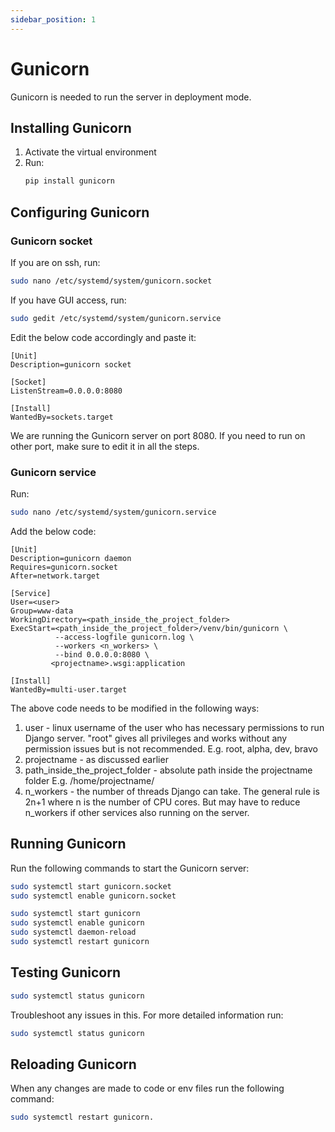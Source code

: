```yaml
---
sidebar_position: 1
---
```


# Gunicorn

Gunicorn is needed to run the server in deployment mode.

## Installing Gunicorn

1. Activate the virtual environment
2. Run:
    ```bash
    pip install gunicorn
    ```

## Configuring Gunicorn

### Gunicorn socket

If you are on ssh, run:
```bash
sudo nano /etc/systemd/system/gunicorn.socket
```

If you have GUI access, run:
```bash
sudo gedit /etc/systemd/system/gunicorn.service
```

Edit the below code accordingly and paste it:
```unit title="/etc/systemd/system/gunicorn.service"
[Unit]
Description=gunicorn socket

[Socket]
ListenStream=0.0.0.0:8080

[Install]
WantedBy=sockets.target
```

We are running the Gunicorn server on port 8080. If you need to run on other port, make sure to edit it in all the steps.

### Gunicorn service

Run:

```bash
sudo nano /etc/systemd/system/gunicorn.service
```

Add the below code:

```unit title="/etc/systemd/system/gunicorn.service"
[Unit]
Description=gunicorn daemon
Requires=gunicorn.socket
After=network.target

[Service]
User=<user>
Group=www-data
WorkingDirectory=<path_inside_the_project_folder>
ExecStart=<path_inside_the_project_folder>/venv/bin/gunicorn \
          --access-logfile gunicorn.log \
          --workers <n_workers> \
          --bind 0.0.0.0:8080 \
         <projectname>.wsgi:application

[Install]
WantedBy=multi-user.target
```

The above code needs to be modified in the following ways:
1. user - linux username of the user who has necessary permissions to run Django server. "root" gives all privileges and works without any permission issues but is not recommended.
    E.g. root, alpha, dev, bravo
1. projectname - as discussed earlier
1. path_inside_the_project_folder - absolute path inside the projectname folder
    E.g. /home/projectname/
1. n_workers - the number of threads Django can take. The general rule is 2n+1 where n is the number of CPU cores. But may have to reduce n_workers if other services also running on the server.

## Running Gunicorn

Run the following commands to start the Gunicorn server:

```bash
sudo systemctl start gunicorn.socket
sudo systemctl enable gunicorn.socket

sudo systemctl start gunicorn
sudo systemctl enable gunicorn
sudo systemctl daemon-reload
sudo systemctl restart gunicorn
```

## Testing Gunicorn
``` bash
sudo systemctl status gunicorn
```

Troubleshoot any issues in this. For more detailed information run:

```bash
sudo systemctl status gunicorn
```

## Reloading Gunicorn
When any changes are made to code or env files run the following command:

```bash
sudo systemctl restart gunicorn.
```
